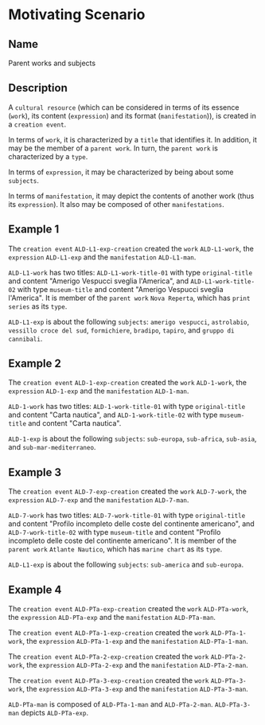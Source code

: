# Motivating Scenario
## Name
Parent works and subjects

## Description
A `cultural resource` (which can be considered in terms of its essence (`work`), its content (`expression`) and its format (`manifestation`)), is created in a `creation event`. 

In terms of `work`, it is characterized by a `title` that identifies it. In addition, it may be the member of a `parent work`. In turn, the `parent work` is characterized by a `type`.

In terms of `expression`, it may be characterized by being about some `subjects`.

In terms of `manifestation`, it may depict the contents of another work (thus its `expression`). It also may be composed of other `manifestations`.

## Example 1
The `creation event` `ALD-L1-exp-creation` created the `work` `ALD-L1-work`, the `expression` `ALD-L1-exp` and the `manifestation` `ALD-L1-man`. 

`ALD-L1-work` has two titles: `ALD-L1-work-title-01` with type `original-title` and content "Amerigo Vespucci sveglia l'America", and `ALD-L1-work-title-02` with type `museum-title` and content "Amerigo Vespucci sveglia l'America". It is member of the `parent work` `Nova Reperta`, which has `print series` as its `type`.

`ALD-L1-exp` is about the following `subjects`: `amerigo vespucci`, `astrolabio`, `vessillo croce del sud`, `formichiere`, `bradipo`, `tapiro`, and `gruppo di cannibali`.

## Example 2
The `creation event` `ALD-1-exp-creation` created the `work` `ALD-1-work`, the `expression` `ALD-1-exp` and the `manifestation` `ALD-1-man`. 

`ALD-1-work` has two titles: `ALD-1-work-title-01` with type `original-title` and content "Carta nautica", and `ALD-1-work-title-02` with type `museum-title` and content "Carta nautica".

`ALD-1-exp` is about the following `subjects`: `sub-europa`, `sub-africa`, `sub-asia`, and `sub-mar-mediterraneo`.

## Example 3
The `creation event` `ALD-7-exp-creation` created the `work` `ALD-7-work`, the `expression` `ALD-7-exp` and the `manifestation` `ALD-7-man`. 

`ALD-7-work` has two titles: `ALD-7-work-title-01` with type `original-title` and content "Profilo incompleto delle coste del continente americano", and `ALD-7-work-title-02` with type `museum-title` and content "Profilo incompleto delle coste del continente americano". It is member of the `parent work` `Atlante Nautico`, which has `marine chart` as its `type`.

`ALD-L1-exp` is about the following `subjects`: `sub-america` and `sub-europa`.

## Example 4
The `creation event` `ALD-PTa-exp-creation` created the `work` `ALD-PTa-work`, the `expression` `ALD-PTa-exp` and the `manifestation` `ALD-PTa-man`. 

The `creation event` `ALD-PTa-1-exp-creation` created the `work` `ALD-PTa-1-work`, the `expression` `ALD-PTa-1-exp` and the `manifestation` `ALD-PTa-1-man`. 

The `creation event` `ALD-PTa-2-exp-creation` created the `work` `ALD-PTa-2-work`, the `expression` `ALD-PTa-2-exp` and the `manifestation` `ALD-PTa-2-man`. 

The `creation event` `ALD-PTa-3-exp-creation` created the `work` `ALD-PTa-3-work`, the `expression` `ALD-PTa-3-exp` and the `manifestation` `ALD-PTa-3-man`. 

`ALD-PTa-man` is composed of `ALD-PTa-1-man` and `ALD-PTa-2-man`. `ALD-PTa-3-man` depicts `ALD-PTa-exp`.
